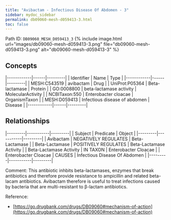 ```yaml
---
title: "Avibactam - Infectious Disease Of Abdomen - 3"
sidebar: mydoc_sidebar
permalink: db09060-mesh-d059413-3.html
toc: false 
---
```



Path ID: `DB09060_MESH_D059413_3`
{% include image.html url="images/db09060-mesh-d059413-3.png" file="db09060-mesh-d059413-3.png" alt="db09060-mesh-d059413-3" %}

## Concepts

|------------|------|---------|
| Identifier | Name | Type    |
|------------|------|---------|
| MESH:C543519 | avibactam | Drug |
| UniProt:P05364 | Beta-lactamase | Protein |
| GO:0008800 | beta-lactamase activity | MolecularActivity |
| NCBITaxon:550 | Enterobacter cloacae | OrganismTaxon |
| MESH:D059413 | Infectious disease of abdomen | Disease |
|------------|------|---------|

## Relationships

|---------|-----------|---------|
| Subject | Predicate | Object  |
|---------|-----------|---------|
| Avibactam | NEGATIVELY REGULATES | Beta-Lactamase |
| Beta-Lactamase | POSITIVELY REGULATES | Beta-Lactamase Activity |
| Beta-Lactamase Activity | IN TAXON | Enterobacter Cloacae |
| Enterobacter Cloacae | CAUSES | Infectious Disease Of Abdomen |
|---------|-----------|---------|

Comment: This antibiotic inhbits beta-lactamases, enzymes that break antibiotics and therefore provide resistance to ampicillin and related beta-lacam antibiotics. Avibactam therefore is useful to treat infections caused by bacteria that are multi-resistant to β-lactam antibiotics.

Reference: 
  - [https://go.drugbank.com/drugs/DB09060#mechanism-of-action](https://go.drugbank.com/drugs/DB09060#mechanism-of-action)
